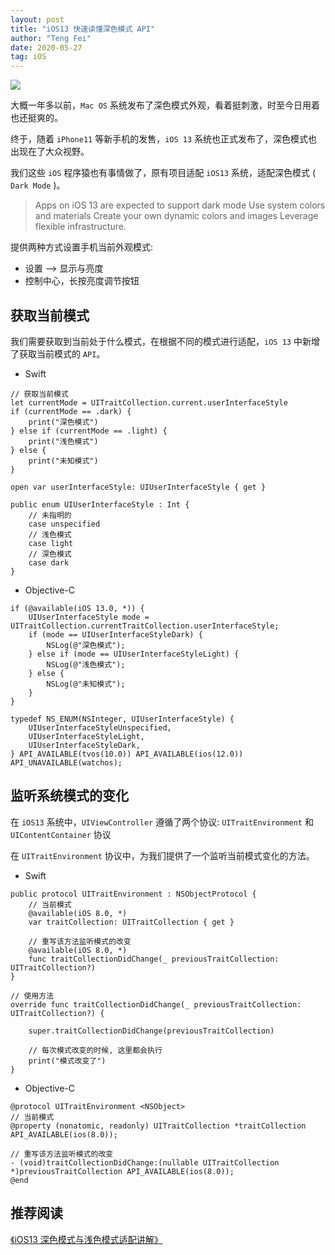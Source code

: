 ```yaml
---
layout: post
title: "iOS13 快速读懂深色模式 API"
author: "Teng Fei"
date: 2020-05-27
tag: iOS
---
```


![](https://chenxing640.github.io/images/ios13_dark/iOS13_dark_mode.jpg)

大概一年多以前，`Mac OS` 系统发布了深色模式外观，看着挺刺激，时至今日用着也还挺爽的。

终于，随着 `iPhone11` 等新手机的发售，`iOS 13` 系统也正式发布了，深色模式也出现在了大众视野。

我们这些 `iOS` 程序猿也有事情做了，原有项目适配 `iOS13` 系统，适配深色模式 ( `Dark Mode` )。

> Apps on iOS 13 are expected to support dark mode Use system colors and materials Create your own dynamic colors and images Leverage flexible infrastructure.

提供两种方式设置手机当前外观模式:

- 设置 --> 显示与亮度
- 控制中心，长按亮度调节按钮

## 获取当前模式

我们需要获取到当前处于什么模式，在根据不同的模式进行适配，`iOS 13` 中新增了获取当前模式的 `API`。

- Swift

```
// 获取当前模式
let currentMode = UITraitCollection.current.userInterfaceStyle
if (currentMode == .dark) {
    print("深色模式")
} else if (currentMode == .light) {
    print("浅色模式")
} else {
    print("未知模式")
}

open var userInterfaceStyle: UIUserInterfaceStyle { get } 

public enum UIUserInterfaceStyle : Int {
    // 未指明的
    case unspecified
    // 浅色模式
    case light
    // 深色模式
    case dark
}
```

- Objective-C

```
if (@available(iOS 13.0, *)) {
    UIUserInterfaceStyle mode = UITraitCollection.currentTraitCollection.userInterfaceStyle;
    if (mode == UIUserInterfaceStyleDark) {
        NSLog(@"深色模式");
    } else if (mode == UIUserInterfaceStyleLight) {
        NSLog(@"浅色模式");
    } else {
        NSLog(@"未知模式");
    }
}

typedef NS_ENUM(NSInteger, UIUserInterfaceStyle) {
    UIUserInterfaceStyleUnspecified,
    UIUserInterfaceStyleLight,
    UIUserInterfaceStyleDark,
} API_AVAILABLE(tvos(10.0)) API_AVAILABLE(ios(12.0)) API_UNAVAILABLE(watchos);
```

## 监听系统模式的变化

在 `iOS13` 系统中，`UIViewController` 遵循了两个协议: `UITraitEnvironment` 和`UIContentContainer` 协议

在 `UITraitEnvironment` 协议中，为我们提供了一个监听当前模式变化的方法。

- Swift 

```
public protocol UITraitEnvironment : NSObjectProtocol {
    // 当前模式
    @available(iOS 8.0, *)
    var traitCollection: UITraitCollection { get }

    // 重写该方法监听模式的改变
    @available(iOS 8.0, *)
    func traitCollectionDidChange(_ previousTraitCollection: UITraitCollection?)
}

// 使用方法
override func traitCollectionDidChange(_ previousTraitCollection: UITraitCollection?) {
    
    super.traitCollectionDidChange(previousTraitCollection)
    
    // 每次模式改变的时候, 这里都会执行
    print("模式改变了")
}
```

- Objective-C

```
@protocol UITraitEnvironment <NSObject>
// 当前模式
@property (nonatomic, readonly) UITraitCollection *traitCollection API_AVAILABLE(ios(8.0));

// 重写该方法监听模式的改变
- (void)traitCollectionDidChange:(nullable UITraitCollection *)previousTraitCollection API_AVAILABLE(ios(8.0));
@end
```

## 推荐阅读

[《iOS13 深色模式与浅色模式适配讲解》](https://chenxing640.github.io/2020/06/01/adaptation-of-dark-mode-and-light-mode-in-iOS13)
